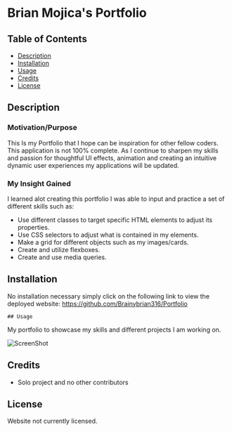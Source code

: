 # Brian Mojica's Portfolio

## Table of Contents
- [Description](#Description)
- [Installation](#Installation)
- [Usage](#Usage)
- [Credits](#Credits)
- [License](#License)

## Description

### Motivation/Purpose

This Is my Portfolio that I hope can be inspiration for other fellow coders. This application is not 100% complete. As I continue to sharpen my skills and passion for thoughtful UI effects, animation and creating an intuitive dynamic user experiences my applications will be updated. 

### My Insight  Gained

I learned alot creating this portfolio I was able to input and practice a set of different skills such as:
- Use different classes to target specific HTML elements to adjust its properties. 
- Use CSS selectors to adjust what is contained in my elements. 
- Make a grid for different objects such as my images/cards.
- Create and utilize flexboxes.
- Create and use media queries. 

## Installation
No installation necessary simply click on the following link to view the deployed website:
https://github.com/Brainybrian316/Portfolio

    ## Usage
My portfolio to showcase my skills and different projects I am working on.

![ScreenShot](/assets/images/Portfolio-page.png)


## Credits
- Solo project and no other contributors

## License

Website not currently licensed.


